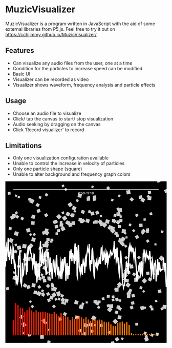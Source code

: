 # MuzicVisualizer
MuzicVisualizer is a program written in JavaScript with the aid of some external libraries from P5.js. Feel free to try it out on https://cchjimmy.github.io/MuzicVisualizer/

## Features
* Can visualize any audio files from the user, one at a time
* Condition for the particles to increase speed can be modified
* Basic UI
* Visualizer can be recorded as video
* Visualizer shows waveform, frequency analysis and particle effects

## Usage
* Choose an audio file to visualize
* Click/ tap the canvas to start/ stop visualization
* Audio seeking by dragging on the canvas
* Click 'Record visualizer' to record

## Limitations
* Only one visualization configuration available
* Unable to control the increase in velocity of particles
* Only one particle shape (square)
* Unable to alter background and frequency graph colors

![Visualizer](https://github.com/cchjimmy/MuzicVisualizer/blob/master/visualizer.png)
